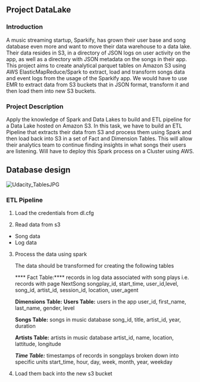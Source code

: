 ## Project DataLake

### Introduction
A music streaming startup, Sparkify, has grown their user base and song database even more and want to move their data warehouse to a data lake. Their data resides in S3, in a directory of JSON logs on user activity on the app, as well as a directory with JSON metadata on the songs in their app. This project aims to create analytical parquet tables on Amazon S3 using AWS ElasticMapReduce/Spark to extract, load and transform songs data and event logs from the usage of the Sparkify app. We would have to use EMR to extract data from S3 buckets that in JSON format, transform it and then load them into new S3 buckets.

### Project Description

Apply the knowledge of Spark and Data Lakes to build and ETL pipeline for a Data Lake hosted on Amazon S3. In this task, we have to build an ETL Pipeline that extracts their data from S3 and process them using Spark and then load back into S3 in a set of Fact and Dimension Tables. This will allow their analytics team to continue finding insights in what songs their users are listening. Will have to deploy this Spark process on a Cluster using AWS.

## Database design
![Udacity_TablesJPG](https://github.com/Kuriankkr/Udacity-Nanodegree-Data-Engineering/blob/master/Cloud%20Data%20Warehouses/Project%20Data%20Warehouse/Udacity_TablesJPG.JPG)

### ETL Pipeline

1) Load the credentials from dl.cfg

2) Read data from s3

  - Song data
  - Log data
  
3) Process the data using spark
   
   The data should be transformed for creating the following tables
   
   **** Fact Table:**** records in log data associated with song plays i.e. records with page NextSong
   songplay_id, start_time, user_id,level, song_id, artist_id, session_id, location, user_agent
    
   ****Dimensions Table:****
   ****Users Table:****  users in the app
    user_id, first_name, last_name, gender, level
    
   ****Songs Table:****  songs in music database
    song_id, title, artist_id, year, duration
    
   ****Artists Table:****  artists in music database
    artist_id, name, location, lattitude, longitude
    
   ***Time Table:***  timestamps of records in songplays broken down into specific units
    start_time, hour, day, week, month, year, weekday

4) Load them back into the new s3 bucket

